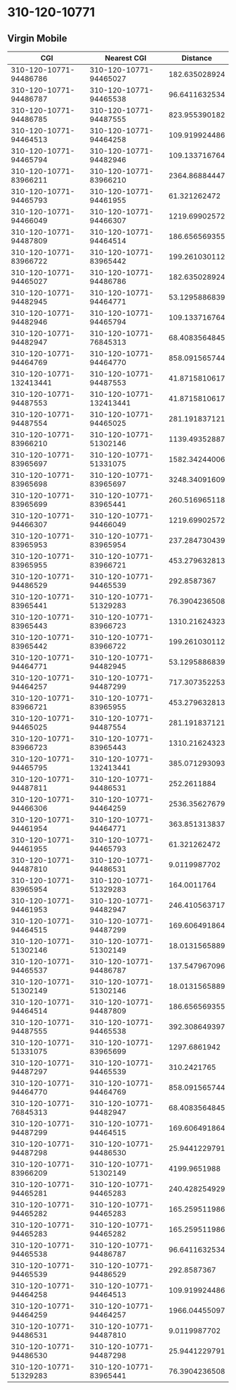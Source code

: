 # 310-120-10771
## Virgin Mobile


| CGI | Nearest CGI | Distance |
|-----|-------------|----------|
| 310-120-10771-94486786 | 310-120-10771-94465027 | 182.635028924 |
| 310-120-10771-94486787 | 310-120-10771-94465538 | 96.6411632534 |
| 310-120-10771-94486785 | 310-120-10771-94487555 | 823.955390182 |
| 310-120-10771-94464513 | 310-120-10771-94464258 | 109.919924486 |
| 310-120-10771-94465794 | 310-120-10771-94482946 | 109.133716764 |
| 310-120-10771-83966211 | 310-120-10771-83966210 | 2364.86884447 |
| 310-120-10771-94465793 | 310-120-10771-94461955 | 61.321262472 |
| 310-120-10771-94466049 | 310-120-10771-94466307 | 1219.69902572 |
| 310-120-10771-94487809 | 310-120-10771-94464514 | 186.656569355 |
| 310-120-10771-83966722 | 310-120-10771-83965442 | 199.261030112 |
| 310-120-10771-94465027 | 310-120-10771-94486786 | 182.635028924 |
| 310-120-10771-94482945 | 310-120-10771-94464771 | 53.1295886839 |
| 310-120-10771-94482946 | 310-120-10771-94465794 | 109.133716764 |
| 310-120-10771-94482947 | 310-120-10771-76845313 | 68.4083564845 |
| 310-120-10771-94464769 | 310-120-10771-94464770 | 858.091565744 |
| 310-120-10771-132413441 | 310-120-10771-94487553 | 41.8715810617 |
| 310-120-10771-94487553 | 310-120-10771-132413441 | 41.8715810617 |
| 310-120-10771-94487554 | 310-120-10771-94465025 | 281.191837121 |
| 310-120-10771-83966210 | 310-120-10771-51302146 | 1139.49352887 |
| 310-120-10771-83965697 | 310-120-10771-51331075 | 1582.34244006 |
| 310-120-10771-83965698 | 310-120-10771-83965697 | 3248.34091609 |
| 310-120-10771-83965699 | 310-120-10771-83965441 | 260.516965118 |
| 310-120-10771-94466307 | 310-120-10771-94466049 | 1219.69902572 |
| 310-120-10771-83965953 | 310-120-10771-83965954 | 237.284730439 |
| 310-120-10771-83965955 | 310-120-10771-83966721 | 453.279632813 |
| 310-120-10771-94486529 | 310-120-10771-94465539 | 292.8587367 |
| 310-120-10771-83965441 | 310-120-10771-51329283 | 76.3904236508 |
| 310-120-10771-83965443 | 310-120-10771-83966723 | 1310.21624323 |
| 310-120-10771-83965442 | 310-120-10771-83966722 | 199.261030112 |
| 310-120-10771-94464771 | 310-120-10771-94482945 | 53.1295886839 |
| 310-120-10771-94464257 | 310-120-10771-94487299 | 717.307352253 |
| 310-120-10771-83966721 | 310-120-10771-83965955 | 453.279632813 |
| 310-120-10771-94465025 | 310-120-10771-94487554 | 281.191837121 |
| 310-120-10771-83966723 | 310-120-10771-83965443 | 1310.21624323 |
| 310-120-10771-94465795 | 310-120-10771-132413441 | 385.071293093 |
| 310-120-10771-94487811 | 310-120-10771-94486531 | 252.2611884 |
| 310-120-10771-94466306 | 310-120-10771-94464259 | 2536.35627679 |
| 310-120-10771-94461954 | 310-120-10771-94464771 | 363.851313837 |
| 310-120-10771-94461955 | 310-120-10771-94465793 | 61.321262472 |
| 310-120-10771-94487810 | 310-120-10771-94486531 | 9.0119987702 |
| 310-120-10771-83965954 | 310-120-10771-51329283 | 164.0011764 |
| 310-120-10771-94461953 | 310-120-10771-94482947 | 246.410563717 |
| 310-120-10771-94464515 | 310-120-10771-94487299 | 169.606491864 |
| 310-120-10771-51302146 | 310-120-10771-51302149 | 18.0131565889 |
| 310-120-10771-94465537 | 310-120-10771-94486787 | 137.547967096 |
| 310-120-10771-51302149 | 310-120-10771-51302146 | 18.0131565889 |
| 310-120-10771-94464514 | 310-120-10771-94487809 | 186.656569355 |
| 310-120-10771-94487555 | 310-120-10771-94465538 | 392.308649397 |
| 310-120-10771-51331075 | 310-120-10771-83965699 | 1297.6861942 |
| 310-120-10771-94487297 | 310-120-10771-94465539 | 310.2421765 |
| 310-120-10771-94464770 | 310-120-10771-94464769 | 858.091565744 |
| 310-120-10771-76845313 | 310-120-10771-94482947 | 68.4083564845 |
| 310-120-10771-94487299 | 310-120-10771-94464515 | 169.606491864 |
| 310-120-10771-94487298 | 310-120-10771-94486530 | 25.9441229791 |
| 310-120-10771-83966209 | 310-120-10771-51302149 | 4199.9651988 |
| 310-120-10771-94465281 | 310-120-10771-94465283 | 240.428254929 |
| 310-120-10771-94465282 | 310-120-10771-94465283 | 165.259511986 |
| 310-120-10771-94465283 | 310-120-10771-94465282 | 165.259511986 |
| 310-120-10771-94465538 | 310-120-10771-94486787 | 96.6411632534 |
| 310-120-10771-94465539 | 310-120-10771-94486529 | 292.8587367 |
| 310-120-10771-94464258 | 310-120-10771-94464513 | 109.919924486 |
| 310-120-10771-94464259 | 310-120-10771-94464257 | 1966.04455097 |
| 310-120-10771-94486531 | 310-120-10771-94487810 | 9.0119987702 |
| 310-120-10771-94486530 | 310-120-10771-94487298 | 25.9441229791 |
| 310-120-10771-51329283 | 310-120-10771-83965441 | 76.3904236508 |

